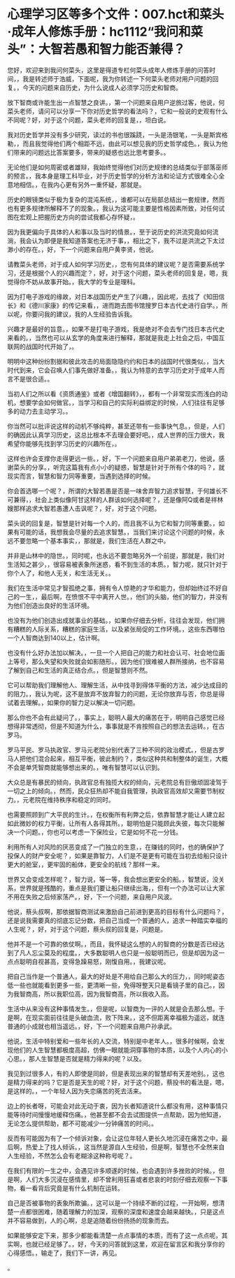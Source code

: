 # 心理学习区等多个文件：007.hct和菜头·成年人修炼手册：hc1112“我问和菜头”：大智若愚和智力能否兼得？

您好，欢迎来到我问何菜头，这里是得道专栏何菜头成年人修炼手册的问答时间，，我是转述师于浩威，下面呢，我为你转述一下何菜头老师对用户问题的回复。，今天的问题来自历史，为什么说成人必须学习历史和智商。

放下智商或许能生出一点智慧之良讲。，第一个问题来自用户逆旅过客，他说，何菜头老师，请问可以分享一下你对历史哲学的看法吗？，它和一般说的史观有什么不同呢？好，对于这个问题，菜头老师的回复是，，坦白说。

我对历史哲学并没有多少研究，读过的书也很蹊跷，一头是汤银笔，一头是斯宾格勒，，而且我觉得他们两个相距不远，由此可以想见我的历史哲学成色。，我认为他们带来的问题远比答案要多，带来的疑惑也远比思考要多。。

无论他们是如何周密或者雄辩，我始终觉得他们对历史规律的总结类似于部落巫师的预言。，我本身是理工科毕业，对于历史哲学的分析方法和论证方式很难全心全意地相信。，在我内心更有另外一重怀疑，那就是。

历史的眼镜类似于极为复杂的混沌系统，，谁都可以在局部总结出一套规律，然而也有更多规律所解释不了的现象。，我认为这可能主要是性格因素所致，对任何试图在宏观上把握历史方向的尝试我都心存怀疑，。

因为我更偏向于具体的人和事以及当时的情景。，至于说历史的洪流究竟如何流淌，我会认为即便是我知道答案也无济于事，，相比之下，我不过是洪流之下太过渺小的存在。，好，下一个问题来自用户黄李贤，他说。

请教菜头老师，对于成人如何学习历史，，您有何具体的建议呢？是否需要系统学习，还是根据个人的兴趣而定？，好，对于这个问题，菜头老师的回复是，嗯，我觉得你不妨从故事开始。，我大学的专业是理科。

因为打电子游戏的缘故，对日本战国历史产生了兴趣，，因此呢，去找了《知田信长》和《德川家康》的传记来看，，进而跑去图书馆搜罗日本古代史进行自学。，所以呢，你要问我的建议，我的人生经验告诉我。

兴趣才是最好的旨意。，如果不是打电子游戏，我是绝对不会去专门找日本古代史来看的。，当然也可以从玄学的角度来进行解释，那就是我走上社会之后，中国互联网的战国时代开始了，。

明明中这种纷纷割据和彼此攻击的局面隐隐约约和日本的战国时代很类似。，当大时代到来，它会召唤人们事先做好准备。，我认为特意的去学习历史对于成年人而言不是很合适。。

当初人们之所以看《资质通鉴》或者《增国翻转》，，都有一个非常现实而浅白的动机，想要学会如何做官。，当学习和自己的实际利益绑定的时候，人们往往有足够多的动力去主动学习。。

你当然可以批评说这样的动机不够纯粹，甚至还带有一些事快气息。，但是，人们的确因此认真学习历史，这总比根本不去理会要好吧。，成人世界的压力很大，我希望你能够先找到学习历史的兴趣所在，。

这样也许会支撑你走得更远一些。，好，下一个问题来自用户弟弟老刀，他说，感谢菜头的分享。，听完这篇我有点小小的疑惑，智慧是针对于所有个体的吗？，就现实而言，智慧和智力同等重要，当遇到选择的时候。

你会首选哪一个呢？，所谓的大智若愚是否是一味舍弃智力追求智慧，于何雄长不可兼得，，社会上类似像阿甘这样的人群该如何选择呢？，还是像阿Q或者是祥林嫂那样追求大智若愚遭人击讽呢？，好，对于这个问题。

菜头说的回复是，智慧是针对每一个人的，而且我不认为它和智力同等重要。，如果有可能的话，我想我会尽量的去追求智慧。，当我们来讨论这个问题的时候，永远不要忽略一个基本事实，，那就是，我们生活在人群之中。

并非是山林中的隐世。，同时呢，也永远不要忽略另外一个前提，那就是，我们对生活知之甚少，，很容易被表象所迷惑，看不到生活的本质。，智力呢，就只针对于你个人了，和他人无关，和生活无关。。

我们在生活中常见才智孤绝之事，拥有令人惊艳的才华和能力，但却始终过不好自己的一生，，最后啊，在愤恨不平中离开人世。，他们的头脑，他们的智力，并没有为他们创造出良好的生活环境。

也没有为他们创造出成就事业的基础。，如果你仔细去分析，往往会发现，他们拥有糟糕的人际关系，糟糕的家庭生活，以及紧张局促的工作环境。，这些东西哪怕一个人智商达到140以上，估计啊。

也没有什么好办法加以解决。，一旦一个人把自己的能力和社会认可、社会地位画上等号，那么失望和失败就会如影随形。，因为他们很难被人群所接纳，也不容易了解到自己和生活的真正结合点。，但是智慧则不然。

它可以帮助我们理解他人、理解生活，从中找寻到得体平衡的方法，减少达成目的的阻力。，我认为呢，这不是放弃不放弃智力的问题，无论你放弃与否，你总是得试着去理解。，如果你的智力足以解决一切问题。

那么你也不会有此疑问了。，事实上，聪明人最大的痛苦在于，明明自己感觉已经想得非常透彻，但是不知道为什么，事事就是不肯按照自己的想法去运转。，在古罗马。

罗马平民、罗马执政官、罗马元老院分别代表了三种不同的政治模式。，但是古罗马人把他们混合起来，相互平衡，彼此制约？，类似这种共和制整体的诞生，大概不会是单凭智商就能够想出来的。，唯有智慧可以认识到。

大众总是有暴民的倾向，执政官总有独揽大权的倾向，元老院总有巨傲顽固凌驾于一切之上的倾向。，然而，民众狂热却不能自我管理，执政官高效却又需要节制权力。，元老院在维持秩序和稳定的同时。

也需要照顾到广大平民的生计。，在权衡所有利弊之后，依靠智慧才能让人建立起如此微妙的权力平衡，让所有人各得其所。，聪明怕是只能顾此失彼，每次只能解决一个问题。，你也可以考虑一下保险业，它是如何不花一分钱。

利用所有人对风险的厌恶变成了一门独立的生意，，在赚钱的同时，也的确保护了投保人的财产安全呢？，如果是靠智力，人们是不是更有可能在当初去给船只设计更大的舱室，，更牢固的船体，更安全的航线？那样一来。

世界又会变成怎样呢？，智力说，等一等，我会想出更安全的船。，智慧说，没关系，世界就是残酷的，重点是我们要让船只继续出海，，但有一个办法可以让大家不用在失败之后倾家荡产。，好，下一个问题，来自用户风波。

他说，蔡头叔啊，那依据智商测试来激励自己前进到更高的目标有什么问题吗？，还是说我需要真的彻底忘记分数，把自己当成一个普通的人，追求一种踏实幸福的人生呢？，好，对于这个问题，蔡头叔的回复是，问题是。

他并不是一个可靠的依仗啊。，而且，我怀疑这么想的人的智商的分数是否已经达到了凡人忘尘莫及的程度。，大多数聪明人也只是一般聪明而已，但是却因为这一点点聪明自视甚高，变得急躁易怒，刚愎自用。，我建议呢。

把自己当作是一个普通人，最大的好处是不用给自己那么大的压力，，同时呢姿态低一些也就能看到更多一些，更清晰一些，免得呀整天只是看镜子里的自己。，因为我智商高，所以我职位高，因为我智商高，所以我收入高。

生活中从来没有这种事情发生。，但是呢，以智商为一评的人就是会去那么想。于是啊，在现实面前往往是头破血流，败下阵来。，这不但距离幸福极为遥远，就连普通的小成就也相当遥远。，好，下一个问题来自用户孙承武。

他说，生活中特别爱和一些年长的人交流，特别是中老年人。，很多时候啊，会发现他们的人生智慧都极度高超，仿佛一眼就能洞穿事物的本质，以及个人内心的小心思。，那人生智慧是否就是精力得来的呢？以及。

我见到过很多人，有的人即使是同龄，但是表现出来的智慧却有天差地别。，这也是精力得来的吗？它是否是天生的呢？好，对于这个问题，蔡投书的看法是，嗯，是这样的。，一个年轻人因为失恋痛苦的死去活来。

边上的长者呀，可能会对此无动于衷，因为长者知道说什么都没有用，这种事情只能等待时间慢慢地缓释伤痛。，他甚至都不会去试图提供一点帮助，因为他知道，无论怎么提供帮助，都不可能减少一分钟痛苦的时间。。

反而有可能因为有了一个倾诉对象，会让这位年轻人更长久地沉浸在痛苦之中，最后啊，热爱上了找人倾诉。，这当然是源自人生经验，但是啊，智慧也不全然来自人生经验，不然怎么会有老糊涂这种称号呢？。

在我们有限的一生之中，会遇见许多顺遂的时候，也会遇到许多挫败的时候。，但是啊，人们大多沉浸在感情里，却不曾利用狂喜或者悲哀的时刻仔细去观察一下事物，看一看背后究竟是有什么机制在运转。

自己是否被事物的表象所欺骗。，这可以是一个持续不断的过程，一开始啊，想清楚一点都很困难，随着理解力的加深，观察的深度和速度会越来越快。，只是这点并不容易做到，人的心啊，总是追随着纷纷扬扬的现象而去。

如果能够安定下来，那多少都能看清楚一点点事情的本质，而有了这一点点呢，其实啊，也就已经足够了。，好，今天的问答就到这里，欢迎在留言区和我分享你的心得感悟。，输走了，我们下一讲，再见。

。
